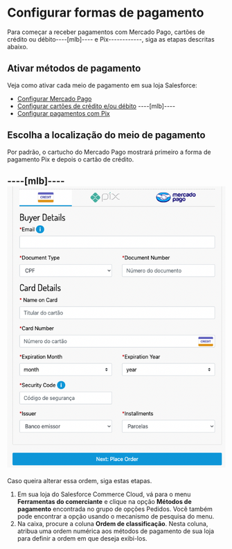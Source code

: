 # Configurar formas de pagamento

Para começar a receber pagamentos com Mercado Pago, cartões de crédito ou débito----[mlb]---- e Pix------------, siga as etapas descritas abaixo.

## Ativar métodos de pagamento

Veja como ativar cada meio de pagamento em sua loja Salesforce:

* [Configurar Mercado Pago](/developers/pt/docs/salesforce-commerce-cloud/integration-configuration/payments-configuration/mercadopago)
* [Configurar cartões de crédito e/ou débito](/developers/pt/docs/salesforce-commerce-cloud/integration-configuration/payments-configuration/credit-debit)
----[mlb]----
* [Configurar pagamentos com Pix](/developers/pt/docs/salesforce-commerce-cloud/integration-configuration/payments-configuration/pix)

## Escolha a localização do meio de pagamento

Por padrão, o cartucho do Mercado Pago mostrará primeiro a forma de pagamento Pix e depois o cartão de crédito. 

----[mlb]----
![payment_methods_v2](/images/salesforce/payment_methods_v2.png)
------------

Caso queira alterar essa ordem, siga estas etapas.

1. Em sua loja do Salesforce Commerce Cloud, vá para o menu **Ferramentas do comerciante** e clique na opção **Métodos de pagamento** encontrada no grupo de opções Pedidos. Você também pode encontrar a opção usando o mecanismo de pesquisa do menu.
2. Na caixa, procure a coluna **Ordem de classificação**. Nesta coluna, atribua uma ordem numérica aos métodos de pagamento de sua loja para definir a ordem em que deseja exibi-los.
